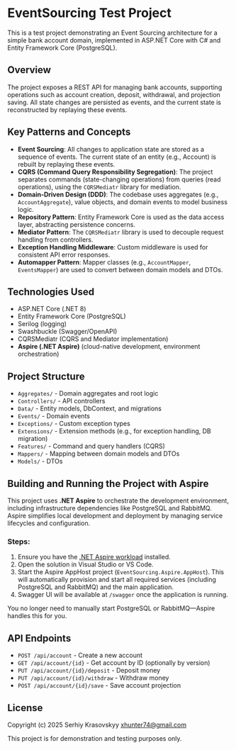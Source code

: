 # EventSourcing Test Project

This is a test project demonstrating an Event Sourcing architecture for a simple bank account domain, implemented in ASP.NET Core with C# and Entity Framework Core (PostgreSQL).

## Overview

The project exposes a REST API for managing bank accounts, supporting operations such as account creation, deposit, withdrawal, and projection saving. All state changes are persisted as events, and the current state is reconstructed by replaying these events.

## Key Patterns and Concepts

- **Event Sourcing**: All changes to application state are stored as a sequence of events. The current state of an entity (e.g., Account) is rebuilt by replaying these events.
- **CQRS (Command Query Responsibility Segregation)**: The project separates commands (state-changing operations) from queries (read operations), using the `CQRSMediatr` library for mediation.
- **Domain-Driven Design (DDD)**: The codebase uses aggregates (e.g., `AccountAggregate`), value objects, and domain events to model business logic.
- **Repository Pattern**: Entity Framework Core is used as the data access layer, abstracting persistence concerns.
- **Mediator Pattern**: The `CQRSMediatr` library is used to decouple request handling from controllers.
- **Exception Handling Middleware**: Custom middleware is used for consistent API error responses.
- **Automapper Pattern**: Mapper classes (e.g., `AccountMapper`, `EventsMapper`) are used to convert between domain models and DTOs.

## Technologies Used

- ASP.NET Core (.NET 8)
- Entity Framework Core (PostgreSQL)
- Serilog (logging)
- Swashbuckle (Swagger/OpenAPI)
- CQRSMediatr (CQRS and Mediator implementation)
- **Aspire (.NET Aspire)** (cloud-native development, environment orchestration)

## Project Structure

- `Aggregates/` - Domain aggregates and root logic
- `Controllers/` - API controllers
- `Data/` - Entity models, DbContext, and migrations
- `Events/` - Domain events
- `Exceptions/` - Custom exception types
- `Extensions/` - Extension methods (e.g., for exception handling, DB migration)
- `Features/` - Command and query handlers (CQRS)
- `Mappers/` - Mapping between domain models and DTOs
- `Models/` - DTOs


## Building and Running the Project with Aspire

This project uses **.NET Aspire** to orchestrate the development environment, including infrastructure dependencies like PostgreSQL and RabbitMQ. Aspire simplifies local development and deployment by managing service lifecycles and configuration.

### Steps:

1. Ensure you have the [.NET Aspire workload](https://learn.microsoft.com/en-us/dotnet/aspire/get-started/install) installed.
2. Open the solution in Visual Studio or VS Code.
3. Start the Aspire AppHost project (`EventSourcing.Aspire.AppHost`). This will automatically provision and start all required services (including PostgreSQL and RabbitMQ) and the main application.
4. Swagger UI will be available at `/swagger` once the application is running.

You no longer need to manually start PostgreSQL or RabbitMQ—Aspire handles this for you.

## API Endpoints

- `POST /api/account` - Create a new account
- `GET /api/account/{id}` - Get account by ID (optionally by version)
- `PUT /api/account/{id}/deposit` - Deposit money
- `PUT /api/account/{id}/withdraw` - Withdraw money
- `POST /api/account/{id}/save` - Save account projection

## License
Copyright (c) 2025 Serhiy Krasovskyy xhunter74@gmail.com  

This project is for demonstration and testing purposes only.
